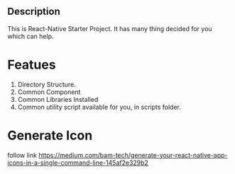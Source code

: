 ## Description
This is React-Native Starter Project. It has many thing decided for you which can help.

# Featues
1. Directory Structure.
2. Common Component
3. Common Libraries Installed
4. Common utility script available for you, in scripts folder.

# Generate Icon
follow link https://medium.com/bam-tech/generate-your-react-native-app-icons-in-a-single-command-line-145af2e329b2